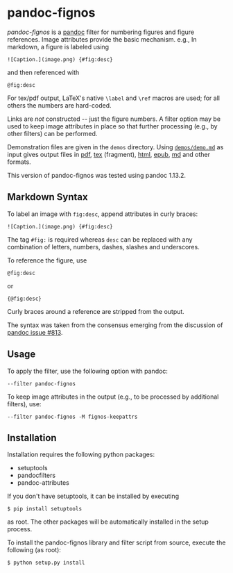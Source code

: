 
pandoc-fignos
=============

*pandoc-fignos* is a [pandoc] filter for numbering figures and figure references.  Image attributes provide the basic mechanism.  e.g., In markdown, a figure is labeled using

    ![Caption.](image.png) {#fig:desc}

and then referenced with

    @fig:desc

For tex/pdf output, LaTeX's native `\label` and `\ref` macros are used; for all others the numbers are hard-coded.

Links are *not* constructed -- just the figure numbers.  A filter option may be used to keep image attributes in place so that further processing (e.g., by other filters) can be performed.

Demonstration files are given in the `demos` directory.  Using [`demos/demo.md`] as input gives output files in [pdf], [tex] (fragment), [html], [epub], [md] and other formats.

This version of pandoc-fignos was tested using pandoc 1.13.2.

[pandoc]: http://pandoc.org/
[`demos/demo.md`]: https://raw.githubusercontent.com/tomduck/pandoc-fignos/master/demos/demo.md
[pdf]: https://raw.githubusercontent.com/tomduck/pandoc-fignos/master/demos/out/demo.pdf
[tex]: https://raw.githubusercontent.com/tomduck/pandoc-fignos/master/demos/out/demo.tex
[html]: https://raw.githubusercontent.com/tomduck/pandoc-fignos/master/demos/out/demo.html
[epub]: https://raw.githubusercontent.com/tomduck/pandoc-fignos/master/demos/out/demo.epub
[md]: https://raw.githubusercontent.com/tomduck/pandoc-fignos/master/demos/out/demo.md


Markdown Syntax
---------------

To label an image with `fig:desc`, append attributes in curly braces:

    ![Caption.](image.png) {#fig:desc}

The tag `#fig:` is required whereas `desc` can be replaced with any combination of letters, numbers, dashes, slashes and underscores.

To reference the figure, use

    @fig:desc

or

    {@fig:desc}

Curly braces around a reference are stripped from the output.

The syntax was taken from the consensus emerging from the discussion of [pandoc issue #813].

[pandoc issue #813]: https://github.com/jgm/pandoc/issues/813


Usage
-----

To apply the filter, use the following option with pandoc:

    --filter pandoc-fignos

To keep image attributes in the output (e.g., to be processed by additional filters), use:

    --filter pandoc-fignos -M fignos-keepattrs


Installation
------------

Installation requires the following python packages:

  - setuptools
  - pandocfilters
  - pandoc-attributes

If you don't have setuptools, it can be installed by executing

    $ pip install setuptools

as root.  The other packages will be automatically installed in the setup process.

To install the pandoc-fignos library and filter script from source, execute the following (as root):

    $ python setup.py install
